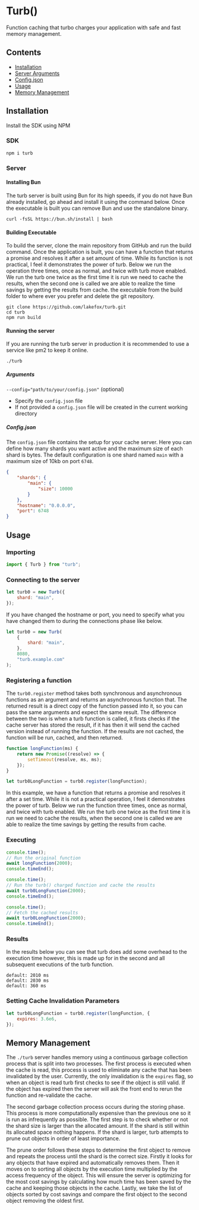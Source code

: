 # Turb()

Function caching that turbo charges your application with safe and fast memory management.

## Contents

-   [Installation](#sdk)
-   [Server Arguments](#arguments)
-   [Config.json](#configjson)
-   [Usage](#usage)
-   [Memory Management](#memory-management)

## Installation

Install the SDK using NPM

### SDK

```text
npm i turb
```

### Server

#### Installing Bun

The turb server is built using Bun for its high speeds, if you do not have Bun already installed, go ahead and install it using the command below. Once the executable is built you can remove Bun and use the standalone binary.

```test
curl -fsSL https://bun.sh/install | bash
```

#### Building Executable

To build the server, clone the main repository from GitHub and run the build command. Once the application is built, you can have a function that returns a promise and resolves it after a set amount of time. While its function is not practical, I feel it demonstrates the power of turb. Below we run the operation three times, once as normal, and twice with turb move enabled. We run the turb one twice as the first time it is run we need to cache the results, when the second one is called we are able to realize the time savings by getting the results from cache. the executable from the build folder to where ever you prefer and delete the git repository.

```text
git clone https://github.com/lakefox/turb.git
cd turb
npm run build
```

#### Running the server

If you are running the turb server in production it is recommended to use a service like pm2 to keep it online.

```text
./turb
```

##### Arguments

`--config="path/to/your/config.json"` (optional)

-   Specify the `config.json` file
-   If not provided a `config.json` file will be created in the current working directory

##### Config.json

The `config.json` file contains the setup for your cache server. Here you can define how many shards you want active and the maximum size of each shard is bytes. The default configuration is one shard named `main` with a maximum size of 10kb on port `6748`.

```json
{
    "shards": {
        "main": {
            "size": 10000
        }
    },
    "hostname": "0.0.0.0",
    "port": 6748
}
```

## Usage

### Importing

```javascript
import { Turb } from "turb";
```

### Connecting to the server

```javascript
let turb0 = new Turb({
    shard: "main",
});
```

If you have changed the hostname or port, you need to specify what you have changed them to during the connections phase like below.

```javascript
let turb0 = new Turb(
    {
        shard: "main",
    },
    8080,
    "turb.example.com"
);
```

### Registering a function

The `turb0.register` method takes both synchronous and asynchronous functions as an argument and returns an asynchronous function that. The returned result is a direct copy of the function passed into it, so you can pass the same arguments and expect the same result. The difference between the two is when a turb function is called, it firsts checks if the cache server has stored the result, if it has then it will send the cached version instead of running the function. If the results are not cached, the function will be run, cached, and then returned.

```javascript
function longFunction(ms) {
    return new Promise((resolve) => {
        setTimeout(resolve, ms, ms);
    });
}

let turb0LongFunction = turb0.register(longFunction);
```

In this example, we have a function that returns a promise and resolves it after a set time. While it is not a practical operation, I feel it demonstrates the power of turb. Below we run the function three times, once as normal, and twice with turb enabled. We run the turb one twice as the first time it is run we need to cache the results, when the second one is called we are able to realize the time savings by getting the results from cache.

### Executing

```javascript
console.time();
// Run the original function
await longFunction(2000);
console.timeEnd();

console.time();
// Run the turb() charged function and cache the results
await turb0LongFunction(2000);
console.timeEnd();

console.time();
// Fetch the cached results
await turb0LongFunction(2000);
console.timeEnd();
```

### Results

In the results below you can see that turb does add some overhead to the execution time however, this is made up for in the second and all subsequent executions of the turb function.

```text
default: 2010 ms
default: 2030 ms
default: 360 ms
```

### Setting Cache Invalidation Parameters

```javascript
let turb0LongFunction = turb0.register(longFunction, {
    expires: 3.6e6,
});
```

## Memory Management

The `./turb` server handles memory using a continuous garbage collection process that is split into two processes. The first process is executed when the cache is read, this process is used to eliminate any cache that has been invalidated by the user. Currently, the only invalidation is the `expires` flag, so when an object is read turb first checks to see if the object is still valid. If the object has expired then the server will ask the front end to rerun the function and re-validate the cache.

The second garbage collection process occurs during the storing phase. This process is more computationally expensive than the previous one so it is run as infrequently as possible. The first step is to check whether or not the shard size is larger than the allocated amount. If the shard is still within its allocated space nothing happens. If the shard is larger, turb attempts to prune out objects in order of least importance.

The prune order follows these steps to determine the first object to remove and repeats the process until the shard is the correct size. Firstly it looks for any objects that have expired and automatically removes them. Then it moves on to sorting all objects by the execution time multiplied by the access frequency of the object. This will ensure the server is optimizing for the most cost savings by calculating how much time has been saved by the cache and keeping those objects in the cache. Lastly, we take the list of objects sorted by cost savings and compare the first object to the second object removing the oldest first.
